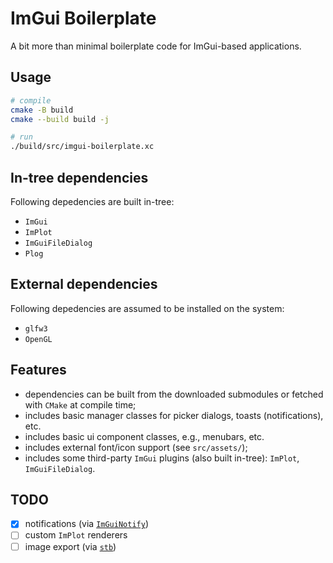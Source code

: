 # ImGui Boilerplate

A bit more than minimal boilerplate code for ImGui-based applications.

## Usage

```sh
# compile
cmake -B build
cmake --build build -j

# run
./build/src/imgui-boilerplate.xc
```

## In-tree dependencies

Following depedencies are built in-tree:

- `ImGui`
- `ImPlot`
- `ImGuiFileDialog`
- `Plog`

## External dependencies

Following depedencies are assumed to be installed on the system:

- `glfw3`
- `OpenGL`

## Features

- dependencies can be built from the downloaded submodules or fetched with `CMake` at compile time;
- includes basic manager classes for picker dialogs, toasts (notifications), etc.
- includes basic ui component classes, e.g., menubars, etc.
- includes external font/icon support (see `src/assets/`);
- includes some third-party `ImGui` plugins (also built in-tree): `ImPlot`, `ImGuiFileDialog`.

## TODO

- [x] notifications (via [`ImGuiNotify`](https://github.com/TyomaVader/ImGuiNotify))
- [ ] custom `ImPlot` renderers
- [ ] image export (via [`stb`](https://github.com/nothings/stb))
